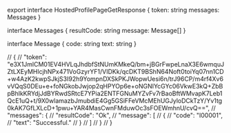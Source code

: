 export interface HostedProfilePageGetResponse {
  token: string
  messages: Messages
}

interface Messages {
  resultCode: string
  message: Message[]
}

interface Message {
  code: string
  text: string
}

// {
//   "token": "e3X1JmlCM01EV4HVLqJhdbfStNUmKMkeQ/bm+jBGrFwpeLnaX3E6wmquJZtLXEyMHlcjhNPx471VoGzyrYF1/VIDKk/qcDKT9BShN64Noft0toiYq07nn1CD+w4AzK2kwpSJkjS3I92h9YompnDXSkPKJWopwUesi6n/trJ96CP/m4rf4Xv6vVQqS0DEu+e+foNGkobJwjop2qHPYOp6e+oNGNIYcGYc06VkwE3kQ+ZbBpBhlkKRYdjJdBYRwdSRtcE7YPia2ENTFGNuMYZvFv7rBaoBftWMvapK7Leb1QcE1uQ+t/9X0wlamazbJmubdiE4Gg5GSiFFeVMcMEhUGJyloDCkTzY/Yv1tg0kAK7GfLXLcD+1pwu+YAR4MasCwnFMduwOc3sFOEWmhnU/cvQ==",
//     "messages": {
//     "resultCode": "Ok",
//       "message": [
//         {
//           "code": "I00001",
//           "text": "Successful."
//         }
//       ]
//   }
// }
